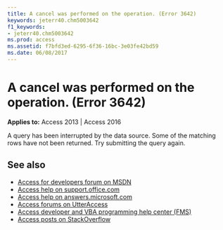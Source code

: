 ```yaml
---
title: A cancel was performed on the operation. (Error 3642)
keywords: jeterr40.chm5003642
f1_keywords:
- jeterr40.chm5003642
ms.prod: access
ms.assetid: f7bfd3ed-6295-6f36-16bc-3e03fe42bd59
ms.date: 06/08/2017
---
```



# A cancel was performed on the operation. (Error 3642)

 
**Applies to:** Access 2013 | Access 2016

A query has been interrupted by the data source. Some of the matching rows have not been returned. Try submitting the query again.

## See also

- [Access for developers forum on MSDN](https://social.msdn.microsoft.com/Forums/office/en-US/home?forum=accessdev)
- [Access help on support.office.com](https://support.office.com/search/results?query=Access)
- [Access help on answers.microsoft.com](https://answers.microsoft.com/en-us/msoffice/forum?page=1&;tab=question&;status=all&;auth=1)
- [Access forums on UtterAccess](http://www.utteraccess.com/forum/index.php?act=idx)
- [Access developer and VBA programming help center (FMS)](http://www.fmsinc.com/MicrosoftAccess/developer/)
- [Access posts on StackOverflow](https://stackoverflow.com/questions/tagged/ms-access)
